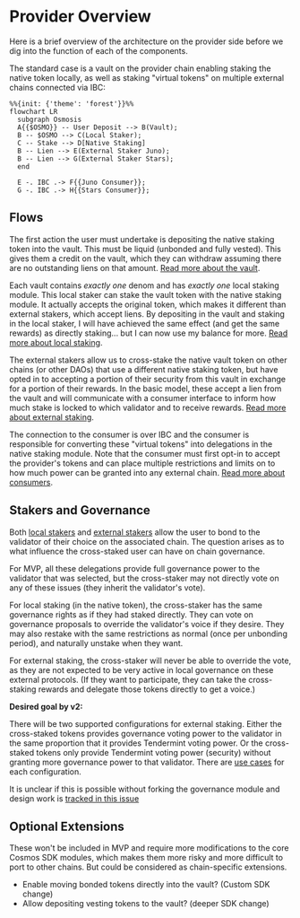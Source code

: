 # Provider Overview

Here is a brief overview of the architecture on the provider side
before we dig into the function of each of the components.

The standard case is a vault on the provider chain enabling
staking the native token locally, as well as staking "virtual tokens"
on multiple external chains connected via IBC:

```mermaid
%%{init: {'theme': 'forest'}}%%
flowchart LR
  subgraph Osmosis
  A{{$OSMO}} -- User Deposit --> B(Vault);
  B -- $OSMO --> C(Local Staker);
  C -- Stake --> D[Native Staking]
  B -- Lien --> E(External Staker Juno);
  B -- Lien --> G(External Staker Stars);
  end

  E -. IBC .-> F{{Juno Consumer}};
  G -. IBC .-> H{{Stars Consumer}};
```

## Flows

The first action the user must undertake is depositing
the native staking token into the vault. This must be liquid
(unbonded and fully vested). This gives them a credit on the vault,
which they can withdraw assuming there are no outstanding liens on that amount.
[Read more about the vault](./Vault.md).

Each vault contains _exactly one_ denom and has _exactly one_ local staking
module. This local staker can stake the vault token with the
native staking module. It actually accepts the original token, which makes
it different than external stakers, which accept liens. By depositing in the vault
and staking in the local staker, I will have achieved the same effect
(and get the same rewards) as directly staking... but I can now use my balance
for more.
[Read more about local staking](./LocalStaking.md).

The external stakers allow us to cross-stake the native vault
token on other chains (or other DAOs) that use a different native
staking token, but have opted in to accepting a portion
of their security from this vault in exchange for a portion
of their rewards. In the basic model, these accept a lien
from the vault and will communicate with a consumer interface
to inform how much stake is locked to which validator and
to receive rewards.
[Read more about external staking](./ExternalStaking.md).

The connection to the consumer is over IBC and the consumer is
responsible for converting these "virtual tokens" into delegations
in the native staking module. Note that the consumer must first opt-in to
accept the provider's tokens and can place multiple restrictions and limits
on to how much power can be granted into any external chain.
[Read more about consumers](../consumers/Consumer.md).

## Stakers and Governance

Both [local stakers](./LocalStaking.md) and [external stakers](./ExternalStaking.md)
allow the user to bond to the validator of their choice on the associated chain.
The question arises as to what influence the cross-staked user can have on chain governance.

For MVP, all these delegations provide full governance power to the validator
that was selected, but the cross-staker may not directly vote
on any of these issues (they inherit the validator's vote).

For local staking (in the native token), the cross-staker has the
same governance rights as if they had staked directly. They can vote
on governance proposals to override the validator's voice if they desire.
They may also restake with the same restrictions as normal (once per
unbonding period), and naturally unstake when they want.

For external staking, the cross-staker will never be able to override
the vote, as they are not expected to be very active in local governance
on these external protocols. (If they want to participate, they can take the
cross-staking rewards and delegate those tokens directly to get a voice.)

**Desired goal by v2:**

There will be two supported configurations for external staking.
Either the cross-staked tokens provides governance voting power
to the validator in the same proportion that it provides Tendermint voting power.
Or the cross-staked tokens only provide Tendermint voting power (security)
without granting more governance power to that validator.
There are [use cases](../UseCases.md) for each configuration.

It is unclear if this is possible without forking the governance module
and design work is [tracked in this issue](https://github.com/osmosis-labs/mesh-security-sdk/issues/48)

## Optional Extensions

These won't be included in MVP and require more modifications
to the core Cosmos SDK modules, which makes them more risky and
more difficult to port to other chains. But could be considered
as chain-specific extensions.

- Enable moving bonded tokens directly into the vault? (Custom SDK change)
- Allow depositing vesting tokens to the vault? (deeper SDK change)
